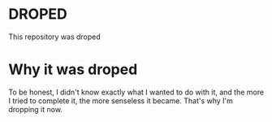 # DROPED
This repository was droped

# Why it was droped
To be honest, I didn't know exactly what I wanted to do with it, and the more I tried to complete it, the more senseless it became. That's why I'm dropping it now.
